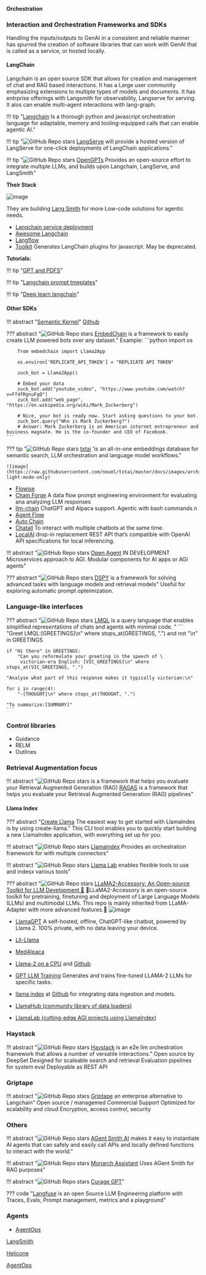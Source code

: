 #### Orchestration


### Interaction and Orchestration Frameworks and SDKs

Handling the inputs/outputs to GenAI in a consistent and reliable manner has spurred the creation of software libraries that can work with GenAI that is called as a service, or hosted locally.

#### LangChain
Langchain is an open source SDK that allows for creation and management of chat and RAG based interactions. It has a Large user community emphasizing extensions to multiple types of models and documents. It has entrprise offerings with Langsmith for observability, Langserve for serving. It alos can enable multi-agent interactions with lang-graph. 

!!! tip "[Langchain](https://python.langchain.com/en/latest/#) Is a thorough python and javascript orchestration language for adaptable, memory and tooling-equipped calls that can enable agentic AI."

!!! tip "![GitHub Repo stars](https://badgen.net/github/stars/langchain-ai/langserve) [LangServe](https://github.com/langchain-ai/langserve) will provide a hosted version of LangServe for one-click deployments of LangChain applications."

!!! tip "![GitHub Repo stars](https://badgen.net/github/stars/langchain-ai/opengpts) [OpenGPTs](https://github.com/langchain-ai/opengpts) Provides an open-source effort to integrate multiple LLMs, and builds upon Langchain, LangServe, and LangSmith"

**Their Stack**

![image](https://github.com/ianderrington/genai/assets/76016868/c66bf027-8556-43e6-8e73-de59c5e58d95)

They are building [Lang Smith](https://smith.langchain.com/) for more Low-code solutions for agentic needs.

- [Langchain service deployment](https://github.com/ajndkr/lanarky)
- [Awesome Langchain](https://github.com/kyrolabs/awesome-langchain)
- [Langflow](https://github.com/logspace-ai/langflow)
- [Toolkit](https://www.toolkit.club/) Generates LangChain plugins for javascript. May be deprecated.

**Tutorials:**

!!! tip "[GPT and PDFS](https://betterprogramming.pub/talking-to-pdfs-gpt-4-and-langchain-77f44f23505d)"


!!! tip "[Langchain prompt tmeplates](https://www.pinecone.io/learn/langchain-prompt-templates/)"

!!! tip "[Deep learn langchain](https://learn.deeplearning.ai/langchain/lesson/3/memory)"

#### Other SDKs

!!! abstract "[Semantic Kernel](https://github.com/microsoft/semantic-kernel)"
    [Github](https://github.com/microsoft/semantic-kernel/blob/main/samples/notebooks/python/00-getting-started.ipynb)


??? abstract "![GitHub Repo stars](https://badgen.net/github/stars/embedchain/embedchain) [EmbedChain](https://github.com/embedchain/embedchain)  is a framework to easily create LLM powered bots over any dataset."
    Example:
    ```python
        import os

        from embedchain import Llama2App

        os.environ['REPLICATE_API_TOKEN'] = "REPLICATE API TOKEN"

        zuck_bot = Llama2App()

        # Embed your data
        zuck_bot.add("youtube_video", "https://www.youtube.com/watch?v=Ff4fRgnuFgQ")
        zuck_bot.add("web_page", "https://en.wikipedia.org/wiki/Mark_Zuckerberg")

        # Nice, your bot is ready now. Start asking questions to your bot.
        zuck_bot.query("Who is Mark Zuckerberg?")
        # Answer: Mark Zuckerberg is an American internet entrepreneur and business magnate. He is the co-founder and CEO of Facebook.
    ```

??? tip "![GitHub Repo stars](https://badgen.net/github/stars/neuml/txtai) [txtai](https://github.com/neuml/txtai) 'is an all-in-one embeddings database for semantic search, LLM orchestration and language model workflows."

    ![image](https://raw.githubusercontent.com/neuml/txtai/master/docs/images/architecture.png#gh-light-mode-only)

- [Flowise](https://github.com/FlowiseAI/Flowise)
- [Chain Forge](https://github.com/ianarawjo/ChainForge) A data flow prompt engineering environment for evaluating ana analyzing LLM responses
- [llm-chain](https://docs.llm-chain.xyz/docs/introduction) ChatGPT and Alpaca support. Agentic with bash commands.n
- [Agent Flow](https://github.com/simonmesmith/agentflow)
- [Auto Chain](https://github.com/Forethought-Technologies/AutoChain)
- [Chatall](https://github.com/sunner/ChatALL) To interact with multiple chatbots at the same time.
- [LocalAI](https://github.com/go-skynet/LocalAI) drop-in replacement REST API that’s compatible with OpenAI API specifications for local inferencing.

!!! abstract "![GitHub Repo stars](https://badgen.net/github/stars/dot-agent/openagent) [Open Agent](https://github.com/dot-agent/openagent) IN DEVELOPMENT Microservices approach to AGI. Modular components for AI apps or AGI agents"

??? abstract "![GitHub Repo stars](https://badgen.net/github/stars/stanfordnlp/dspy) [DSPY](https://github.com/stanfordnlp/dspy) is a framework for solving advanced tasks with language models and retrieval models"
    Useful for exploring automatic prompt opteimization.


### Language-like interfaces
??? abstract "![GitHub Repo stars](https://badgen.net/github/stars/eth-sri/lmql) [LMQL](https://github.com/eth-sri/lmql) is a query language that enables simplified representations of chats and agents with minimal code. "
    ```
    "Greet LMQL:[GREETINGS]\n" where stops_at(GREETINGS, ".") and not "\n" in GREETINGS

    if "Hi there" in GREETINGS:
        "Can you reformulate your greeting in the speech of \
         victorian-era English: [VIC_GREETINGS]\n" where stops_at(VIC_GREETINGS, ".")

    "Analyse what part of this response makes it typically victorian:\n"

    for i in range(4):
        "-[THOUGHT]\n" where stops_at(THOUGHT, ".")

    "To summarize:[SUMMARY]"
    ```

### Control libraries

* Guidance
* RELM
* Outlines

### Retrieval Augmentation focus

!!! abstract "![GitHub Repo stars](https://badgen.net/github/stars/explodinggradients/ragas) is a framework that helps you evaluate your Retrieval Augmented Generation (RAG) [RAGAS](https://github.com/explodinggradients/ragas) is a framework that helps you evaluate your Retrieval Augmented Generation (RAG) pipelines"




#### Llama Index


??? abstract "[Create Llama](https://github.com/run-llama/create-llama) The easiest way to get started with LlamaIndex is by using create-llama."
    This CLI tool enables you to quickly start building a new LlamaIndex application, with everything set up for you.

!!! abstract "![GitHub Repo stars](https://badgen.net/github/stars/run-llama/llama_index) [Llamaindex](https://github.com/run-llama/llama_index) Provides an orchestration framework for with multiple connectors"


!!! abstract "![GitHub Repo stars](https://badgen.net/github/stars/run-llama/llama-lab) [Llama Lab](https://github.com/run-llama/llama-lab) enables flexible tools to use and indesx various tools"


??? abstract "![GitHub Repo stars](https://badgen.net/github/stars/Alpha-VLLM/LLaMA2-Accessory) [LLaMA2-Accessory: An Open-source Toolkit for LLM Development 🚀](https://github.com/Alpha-VLLM/LLaMA2-Accessory)
    🚀LLaMA2-Accessory is an open-source toolkit for pretraining, finetuning and deployment of Large Language Models (LLMs) and multimodal LLMs. This repo is mainly inherited from LLaMA-Adapter with more advanced features.🧠
    ![image](https://github.com/ianderrington/genai/assets/76016868/d55e274a-13af-40bd-9586-3bf56557175b)


- [LlamaGPT](https://github.com/getumbrel/llama-gpt) A self-hosted, offline, ChatGPT-like chatbot, powered by Llama 2. 100% private, with no data leaving your device.


- [Lit-Llama](https://github.com/Lightning-AI/lit-llama)
- [MedAlpaca](https://github.com/kbressem/medAlpaca)


- [Llama-2 on a CPU](https://towardsdatascience.com/running-llama-2-on-cpu-inference-for-document-q-a-3d636037a3d8) and [Github](https://github.com/kennethleungty/Llama-2-Open-Source-LLM-CPU-Inference)
- [GPT LLM Training](https://github.com/mshumer/gpt-llm-trainer) Generates and trains fine-tuned LLAMA-2 LLMs for specific tasks.


- [llama index](https://www.llamaindex.ai/) at [Github](https://github.com/jerryjliu/llama_index) for integrating data ingestion and models.
- [LlamaHub (community library of data loaders)](https://llamahub.ai)
- [LlamaLab (cutting-edge AGI projects using LlamaIndex)](https://github.com/run-llama/llama-lab)


### Haystack

!!! abstract "![GitHub Repo stars](https://badgen.net/github/stars/deepset-ai/haystack) [Haystack](https://github.com/deepset-ai/haystack) is an e2e llm orchestration framework that allows a number of versatile interactions."
    Open source by DeepSet
    Designed for scaleable search and retrieval
    Evaluation pipelines for system eval
    Deployable as REST API

### Griptape

!!! abstract "![GitHub Repo stars](https://badgen.net/github/stars/griptape-ai/griptape) [Griptape](https://github.com/griptape-ai/griptape) an enterprise alternative to Langchain"
    Open source / managemed
    Commercial Support
    Optimized for scalability and cloud
    Encryption, access control, security
    

### Others

!!! abstract "![GitHub Repo stars](https://badgen.net/github/stars/monarch-initiative/agent-smith-ai) [AGent Smith AI](https://github.com/monarch-initiative/agent-smith-ai) makes it easy to instantiate AI agents that can safely and easily call APIs and locally defined functions to interact with the world."

!!! abstract "![GitHub Repo stars](https://badgen.net/github/stars/monarch-initiative/monarch-assistant) [Monarch Assistant](https://github.com/monarch-initiative/monarch-assistant) Uses AGent Smith for RAG purposes"

!!! abstract "![GitHub Repo stars](https://badgen.net/github/stars/monarch-initiative/curate-gpt) [Curage GPT](https://github.com/monarch-initiative/curate-gpt)"





??? code "[Langfuse](https://github.com/langfuse/langfuse) is an open Source LLM Engineering platform with Traces, Evals, Prompt management, metrics and a playground" 

### Agents

- [AgentOps](https://github.com/AgentOps-AI/agentops)


[LangSmith](https://docs.smith.langchain.com/api-docs)

[Helicone](https://www.helicone.ai)

[AgentOps](https://www.agentops.ai)